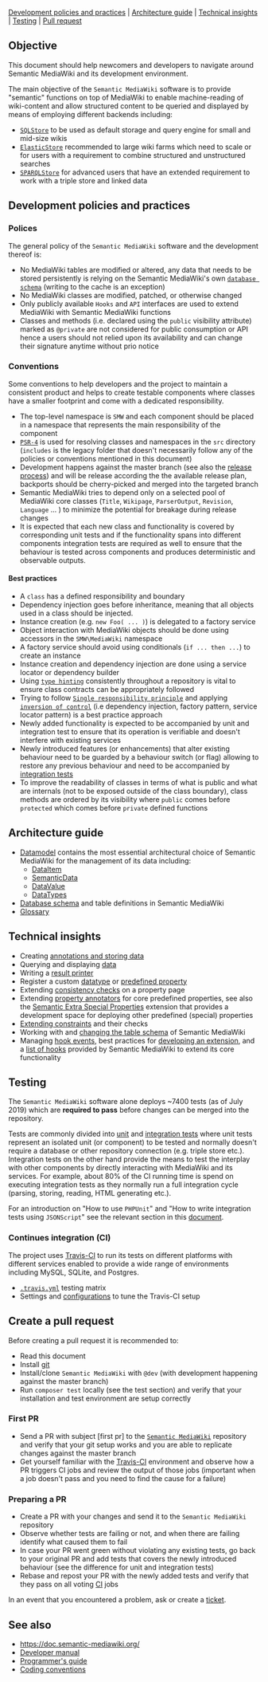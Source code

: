 [Development policies and practices](#development-policies-and-practices) | [Architecture guide](#architecture-guide) | [Technical insights](#technical-insights) | [Testing](#testing) | [Pull request](#create-a-pull-request)

## Objective

This document should help newcomers and developers to navigate around Semantic MediaWiki and its development environment.

The main objective of the `Semantic MediaWiki` software is to provide "semantic" functions on top of MediaWiki to enable machine-reading of wiki-content and allow structured content to be queried and displayed by means of employing different backends including:

- [`SQLStore`](https://github.com/SemanticMediaWiki/SemanticMediaWiki/blob/master/src/SQLStore/README.md) to be used as default storage and query engine for small and mid-size wikis
- [`ElasticStore`](https://github.com/SemanticMediaWiki/SemanticMediaWiki/blob/master/src/Elastic/README.md) recommended to large wiki farms which need to scale or for users with a requirement to combine structured and unstructured searches
- [`SPARQLStore`](https://github.com/SemanticMediaWiki/SemanticMediaWiki/blob/master/src/SPARQLStore/README.md) for advanced users that have an extended requirement to work with a triple store and linked data

## Development policies and practices

### Polices

The general policy of the `Semantic MediaWiki` software and the development thereof is:

- No MediaWiki tables are modified or altered, any data that needs to be stored persistently is relying on the Semantic MediaWiki's own [`database schema`][db-schema] (writing to the cache is an exception)
- No MediaWiki classes are modified, patched, or otherwise changed
- Only publicly available `Hooks` and `API` interfaces are used to extend MediaWiki with Semantic MediaWiki functions
- Classes and methods (i.e. declared using the `public` visibility attribute) marked as `@private` are not considered for public consumption or API hence a users should not relied upon its availability and can change their signature anytime without prio notice

### Conventions

Some conventions to help developers and the project to maintain a consistent product and helps to create testable components where classes have a smaller footprint and come with a dedicated responsibility.

- The top-level namespace is `SMW` and each component should be placed in a namespace that represents the main responsibility of the component
- [`PSR-4`](https://www.php-fig.org/psr/psr-4/) is used for resolving classes and namespaces in the `src` directory (`includes` is the legacy folder that doesn't necessarily follow any of the policies or conventions mentioned in this document)
- Development happens against the master branch (see also the [release process](https://www.semantic-mediawiki.org/wiki/Release_process)) and will be release according the the available release plan, backports should be cherry-picked and merged into the targeted branch
- Semantic MediaWiki tries to depend only on a selected pool of MediaWiki core classes (`Title`, `Wikipage`, `ParserOutput`, `Revision`, `Language` ... ) to minimize the potential for breakage during release changes
- It is expected that each new class and functionality is covered by corresponding unit tests and if the functionality spans into different components integration tests are required as well to ensure that the behaviour is tested across components and produces deterministic and observable outputs.

#### Best practices

- A `class` has a defined responsibility and boundary
- Dependency injection goes before inheritance, meaning that all objects used in a class should be injected.
- Instance creation (e.g. `new Foo( ... )`) is delegated to a factory service
- Object interaction with MediaWiki objects should be done using accessors in the `SMW\MediaWiki` namespace
- A factory service should avoid using conditionals (`if ... then ...`) to create an instance
- Instance creation and dependency injection are done using a service locator or dependency builder
- Using [`type hinting`](http://php.net/manual/en/language.oop5.typehinting.php) consistently throughout a repository is vital to ensure class contracts can be appropriately followed
- Trying to follow [`Single responsibility principle`](https://en.wikipedia.org/wiki/Single_responsibility_principle) and applying [`inversion of control`](https://en.wikipedia.org/wiki/Inversion_of_control) (i.e dependency injection, factory pattern, service locator pattern) is a best practice approach
- Newly added functionality is expected to be accompanied by unit and integration test to ensure that its operation is verifiable and doesn't interfere with existing services
- Newly introduced features (or enhancements) that alter existing behaviour need to be guarded by a behaviour switch (or flag) allowing to restore any previous behaviour and need to be accompanied by [integration tests](#testing)
- To improve the readability of classes in terms of what is public and what are internals (not to be exposed outside of the class boundary), class methods are ordered by its visibility where `public` comes before `protected` which comes before `private` defined functions

## Architecture guide

- [Datamodel][datamodel] contains the most essential architectural choice of Semantic MediaWiki for the management of its data including:
  - [DataItem][dataitem]
  - [SemanticData][semanticdata]
  - [DataValue][datavalue]
  - [DataTypes][datatype]
- [Database schema][db-schema] and table definitions in Semantic MediaWiki
- [Glossary][glossary]

## Technical insights

- Creating [annotations and storing data](https://github.com/SemanticMediaWiki/SemanticMediaWiki/blob/master/docs/architecture/storing.annotations.md)
- Querying and displaying [data](https://github.com/SemanticMediaWiki/SemanticMediaWiki/blob/master/docs/architecture/querying.data.md)
- Writing a [result printer](https://github.com/SemanticMediaWiki/SemanticMediaWiki/blob/master/docs/architecture/writing.resultprinter.md)
- Register a custom [datatype][datatype] or [predefined property][hook.property.initproperties.md]
- Extending [consistency checks](https://github.com/SemanticMediaWiki/SemanticMediaWiki/blob/master/docs/architecture/extending.declarationexaminer.md) on a property page
- Extending [property annotators](https://github.com/SemanticMediaWiki/SemanticMediaWiki/blob/master/docs/architecture/extending.propertyannotator.md) for core predefined properties, see also the [Semantic Extra Special Properties](https://github.com/SemanticMediaWiki/SemanticExtraSpecialProperties) extension that provides a development space for deploying other predefined (special) properties
- [Extending constraints](https://github.com/SemanticMediaWiki/SemanticMediaWiki/blob/master/docs/architecture/extending.constraint.md) and their checks
- Working with and [changing the table schema](https://github.com/SemanticMediaWiki/SemanticMediaWiki/blob/master/docs/architecture/changing.tableschema.md) of Semantic MediaWiki
- Managing [hook events][hooks], best practices for [developing an extension](https://github.com/SemanticMediaWiki/SemanticMediaWiki/blob/master/docs/architecture/developing.extension.md), and a [list of hooks][hook-list] provided by Semantic MediaWiki to extend its core functionality

## Testing

The `Semantic MediaWiki` software alone deploys ~7400 tests (as of July 2019) which are __required to pass__ before changes can be merged into the repository.

Tests are commonly divided into [unit][glossary] and [integration tests][glossary] where unit tests represent an isolated unit (or component) to be tested and normally doesn't require a database or other repository connection (e.g. triple store etc.). Integration tests on the other hand provide the means to test the interplay with other components by directly interacting with MediaWiki and its services. For example, about 80% of the CI running time is spend on executing integration tests as they normally run a full integration cycle (parsing, storing, reading, HTML generating etc.).

For an introduction on "How to use `PHPUnit`" and "How to write integration tests using `JSONScript`" see the relevant section in this [document](https://github.com/SemanticMediaWiki/SemanticMediaWiki/blob/master/tests/README.md).

### Continues integration (CI)

The project uses [Travis-CI](https://travis-ci.org/SemanticMediaWiki/SemanticMediaWiki) to run its tests on different platforms with different services enabled to provide a wide range of  environments including MySQL, SQLite, and Postgres.

- [`.travis.yml`](https://github.com/SemanticMediaWiki/SemanticMediaWiki/blob/master/.travis.yml) testing matrix
- Settings and [configurations](https://github.com/SemanticMediaWiki/SemanticMediaWiki/blob/master/tests/travis/README.md) to tune the Travis-CI setup

## Create a pull request

Before creating a pull request it is recommended to:

- Read this document
- Install [git](https://www.semantic-mediawiki.org/wiki/Help:Using_Git)
- Install/clone `Semantic MediaWiki` with `@dev` (with development happening against the master branch)
- Run `composer test` locally (see the test section) and verify that your installation and test environment are setup correctly

### First PR

- Send a PR with subject [first pr] to the [`Semantic MediaWiki`](https://github.com/SemanticMediaWiki/SemanticMediaWiki/) repository and verify that your git setup works and you are able to replicate changes against the master branch
- Get yourself familiar with the [Travis-CI](https://travis-ci.org/SemanticMediaWiki/SemanticMediaWiki) environment and observe how a PR triggers CI jobs and review the output of those jobs (important when a job doesn't pass and you need to find the cause for a failure)

### Preparing a PR

- Create a PR with your changes and send it to the `Semantic MediaWiki` repository
- Observe whether tests are failing or not, and when there are failing identify what caused them to fail
- In case your PR went green without violating any existing tests, go back to your original PR and add tests that covers the newly introduced behaviour (see the difference for unit and integration tests)
- Rebase and repost your PR with the newly added tests and verify that they pass on all voting [CI](#testing) jobs

In an event that you encountered a problem, ask or create a [ticket](https://github.com/SemanticMediaWiki/SemanticMediaWiki/issues/new).

## See also

- https://doc.semantic-mediawiki.org/
- [Developer manual](https://www.semantic-mediawiki.org/wiki/Help:Developer_manual)
- [Programmer's guide](https://www.semantic-mediawiki.org/wiki/Help:Programmer%27s_guide)
- [Coding conventions](https://github.com/SemanticMediaWiki/SemanticMediaWiki/blob/master/docs/architecture/coding.conventions.md)

[datamodel]:https://github.com/SemanticMediaWiki/SemanticMediaWiki/blob/master/docs/architecture/datamodel.md
[dataitem]:https://github.com/SemanticMediaWiki/SemanticMediaWiki/blob/master/docs/architecture/datamodel.dataitem.md
[semanticdata]:https://github.com/SemanticMediaWiki/SemanticMediaWiki/blob/master/docs/architecture/datamodel.semanticdata.md
[datavalue]:https://github.com/SemanticMediaWiki/SemanticMediaWiki/blob/master/docs/architecture/datamodel.datavalue.md
[datatype]:https://github.com/SemanticMediaWiki/SemanticMediaWiki/blob/master/docs/architecture/datamodel.datatype.md
[db-schema]:https://github.com/SemanticMediaWiki/SemanticMediaWiki/blob/master/docs/architecture/database.schema.md
[hooks]:https://github.com/SemanticMediaWiki/SemanticMediaWiki/blob/master/docs/architecture/managing.hooks.md
[hook.property.initproperties.md]:https://github.com/SemanticMediaWiki/SemanticMediaWiki/blob/master/docs/examples/hook.property.initproperties.md
[hook-list]: https://github.com/SemanticMediaWiki/SemanticMediaWiki/blob/master/docs/technical/hooks.md
[glossary]: https://github.com/SemanticMediaWiki/SemanticMediaWiki/blob/master/docs/technical/glossary.md

